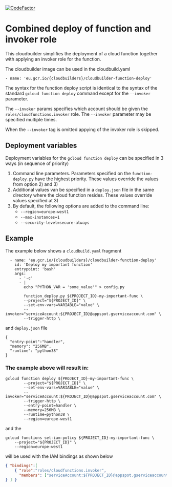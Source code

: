[![CodeFactor](https://www.codefactor.io/repository/github/vwt-digital/cloudbuilder-function-deploy/badge)](https://www.codefactor.io/repository/github/vwt-digital/cloudbuilder-function-deploy)

# Combined deploy of function and invoker role

This cloudbuilder simplifies the deployment of a cloud function together with applying an invoker role for the function.

The cloudbuilder image can be used in the cloudbuild.yaml

`- name: 'eu.gcr.io/{cloudbuilders}/cloudbuilder-function-deploy'`

The syntax for the function deploy script is identical to the syntax of the standard `gcloud function deploy` command except for the `--invoker` parameter. 

The `--invoker` params specifies which account should be given the `roles/cloudfunctions.invoker` role. The `--invoker` parameter may be specified multiple times.

When the `--invoker` tag is omitted appying of the invoker role is skipped.



## Deployment variables

Deployment variables for the `gcloud function deploy` can be specified in 3 ways (in sequence of priority)
1.  Command line parameters. Parameters specified on the `function-deploy.py` have the highest priority. These values override the values from option 2) and 3)
2.  Additional values van be specified in a  `deploy.json` file in the same directory where the cloud function resides. These values override values specified at 3)
3.  By default, the following options are added to the command line:
    - `--region=europe-west1`
    - `--max-instances=1`
    - `--security-level=secure-always`

## Example
The example below shows a `cloudbuild.yaml` fragment
```
  - name: 'eu.gcr.io/{cloudbuilders}/cloudbuilder-function-deploy'
    id: 'Deploy my important function'
    entrypoint: 'bash'
    args:
      - '-c'
      - |
        echo "PYTHON_VAR = 'some_value'" > config.py
        
        function_deploy.py ${PROJECT_ID}-my-important-func \
        --project="${PROJECT_ID}" \
        --set-env-vars=VARIABLE="value" \
        --invoker="serviceAccount:${PROJECT_ID}@appspot.gserviceaccount.com" \
        --trigger-http \
```
and `deploy.json` file
 ```
{
   "entry-point":"handler",
   "memory": "256MB",
   "runtime": "python38"
}
```

### The example above will result in:
``` 
gcloud function deploy ${PROJECT_ID}-my-important-func \
        --project="${PROJECT_ID}" \
        --set-env-vars=VARIABLE="value" \
        --invoker="serviceAccount:${PROJECT_ID}@appspot.gserviceaccount.com" \
        --trigger-http \
        --entry-point=handler \
        --memory=256MB \
        --runtime=python38 \
        --region=europe-west1
```
and the 
```
gcloud functions set-iam-policy ${PROJECT_ID}-my-important-func \
	--project="${PROJECT_ID}" \
	--region=europe-west1
```
will be used with the IAM bindings as shown below
```json
{ "bindings":[
    { "role":"roles/cloudfunctions.invoker", 
      "members": ["serviceAccount:${PROJECT_ID}@appspot.gserviceaccount.com"]
} ] } 
```

